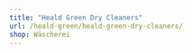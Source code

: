 ```yaml
---
title: "Heald Green Dry Cleaners"
url: /heald-green/heald-green-dry-cleaners/
shop: Wäscherei
---
```

